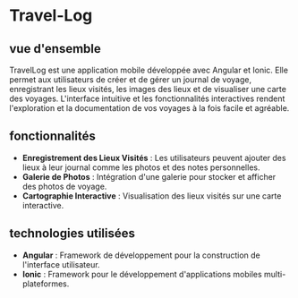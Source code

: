 # Travel-Log

## vue d'ensemble

TravelLog est une application mobile développée avec Angular et Ionic. Elle permet aux utilisateurs de créer et de gérer un journal de voyage, enregistrant les lieux visités, les images des lieux et de visualiser une carte des voyages. L'interface intuitive et les fonctionnalités interactives rendent l'exploration et la documentation de vos voyages à la fois facile et agréable.

## fonctionnalités

- **Enregistrement des Lieux Visités** : Les utilisateurs peuvent ajouter des lieux à leur journal comme les photos et des notes personnelles.
- **Galerie de Photos** : Intégration d'une galerie pour stocker et afficher des photos de voyage.
- **Cartographie Interactive** : Visualisation des lieux visités sur une carte interactive.

## technologies utilisées

- **Angular** : Framework de développement pour la construction de l'interface utilisateur.
- **Ionic** : Framework pour le développement d'applications mobiles multi-plateformes.

